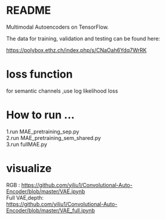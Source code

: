 # README #

Multimodal Autoencoders on TensorFlow.

The data for training, validation and testing can be found here:

https://polybox.ethz.ch/index.php/s/CNaOah6Ydq7WrRK

# loss function   

for semantic channels ,use log likelihood loss   

# How to run  ...
1.run MAE_pretraining_sep.py  
2.run MAE_pretraining_sem_shared.py  
3.run fullMAE.py  

# visualize 
RGB  :
https://github.com/yiliu1/Convolutional-Auto-Encoder/blob/master/VAE.ipynb  
Full VAE,depth:  
https://github.com/yiliu1/Convolutional-Auto-Encoder/blob/master/VAE_full.ipynb





